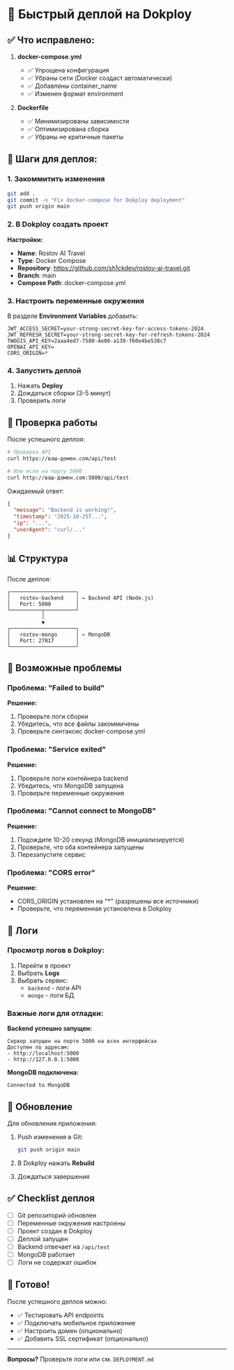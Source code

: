# 🚀 Быстрый деплой на Dokploy

## ✅ Что исправлено:

1. **docker-compose.yml**
   - ✅ Упрощена конфигурация
   - ✅ Убраны сети (Docker создаст автоматически)
   - ✅ Добавлены container_name
   - ✅ Изменен формат environment

2. **Dockerfile**
   - ✅ Минимизированы зависимости
   - ✅ Оптимизирована сборка
   - ✅ Убраны не критичные пакеты

## 🎯 Шаги для деплоя:

### 1. Закоммитить изменения
```bash
git add .
git commit -m "Fix docker-compose for Dokploy deployment"
git push origin main
```

### 2. В Dokploy создать проект

**Настройки:**
- **Name**: Rostov AI Travel
- **Type**: Docker Compose
- **Repository**: https://github.com/sh1ckdev/rostov-ai-travel.git
- **Branch**: main
- **Compose Path**: docker-compose.yml

### 3. Настроить переменные окружения

В разделе **Environment Variables** добавить:

```env
JWT_ACCESS_SECRET=your-strong-secret-key-for-access-tokens-2024
JWT_REFRESH_SECRET=your-strong-secret-key-for-refresh-tokens-2024
TWOGIS_API_KEY=2aaa4ed7-7580-4e80-a139-f60e4be538c7
OPENAI_API_KEY=
CORS_ORIGIN=*
```

### 4. Запустить деплой

1. Нажать **Deploy**
2. Дождаться сборки (3-5 минут)
3. Проверить логи

## 🧪 Проверка работы

После успешного деплоя:

```bash
# Проверка API
curl https://ваш-домен.com/api/test

# Или если на порту 5000
curl http://ваш-домен.com:5000/api/test
```

Ожидаемый ответ:
```json
{
  "message": "Backend is working!",
  "timestamp": "2025-10-25T...",
  "ip": "...",
  "userAgent": "curl/..."
}
```

## 📊 Структура

После деплоя:
```
┌─────────────────────┐
│   rostov-backend    │ ← Backend API (Node.js)
│   Port: 5000        │
└──────────┬──────────┘
           │
           ▼
┌─────────────────────┐
│   rostov-mongo      │ ← MongoDB
│   Port: 27017       │
└─────────────────────┘
```

## 🐛 Возможные проблемы

### Проблема: "Failed to build"
**Решение:**
1. Проверьте логи сборки
2. Убедитесь, что все файлы закоммичены
3. Проверьте синтаксис docker-compose.yml

### Проблема: "Service exited"
**Решение:**
1. Проверьте логи контейнера backend
2. Убедитесь, что MongoDB запущена
3. Проверьте переменные окружения

### Проблема: "Cannot connect to MongoDB"
**Решение:**
1. Подождите 10-20 секунд (MongoDB инициализируется)
2. Проверьте, что оба контейнера запущены
3. Перезапустите сервис

### Проблема: "CORS error"
**Решение:**
- CORS_ORIGIN установлен на "*" (разрешены все источники)
- Проверьте, что переменная установлена в Dokploy

## 📝 Логи

### Просмотр логов в Dokploy:

1. Перейти в проект
2. Выбрать **Logs**
3. Выбрать сервис:
   - `backend` - логи API
   - `mongo` - логи БД

### Важные логи для отладки:

**Backend успешно запущен:**
```
Сервер запущен на порте 5000 на всех интерфейсах
Доступен по адресам:
- http://localhost:5000
- http://127.0.0.1:5000
```

**MongoDB подключена:**
```
Connected to MongoDB
```

## 🔄 Обновление

Для обновления приложения:

1. Push изменения в Git:
   ```bash
   git push origin main
   ```

2. В Dokploy нажать **Rebuild**

3. Дождаться завершения

## ✅ Checklist деплоя

- [ ] Git репозиторий обновлен
- [ ] Переменные окружения настроены
- [ ] Проект создан в Dokploy
- [ ] Деплой запущен
- [ ] Backend отвечает на `/api/test`
- [ ] MongoDB работает
- [ ] Логи не содержат ошибок

## 🎉 Готово!

После успешного деплоя можно:
- ✅ Тестировать API endpoints
- ✅ Подключать мобильное приложение
- ✅ Настроить домен (опционально)
- ✅ Добавить SSL сертификат (опционально)

---

**Вопросы?** Проверьте логи или см. `DEPLOYMENT.md`

